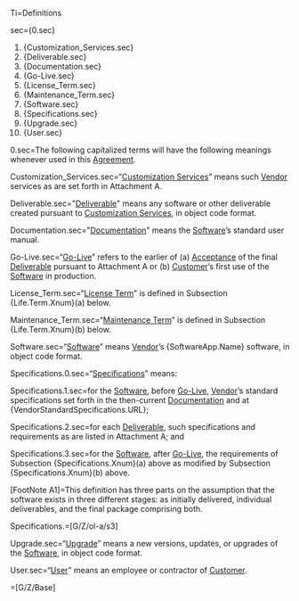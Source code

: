 Ti=Definitions

sec={0.sec}<ol><li>{Customization_Services.sec}<li>{Deliverable.sec}<li>{Documentation.sec}<li>{Go-Live.sec}<li>{License_Term.sec}<li>{Maintenance_Term.sec}<li>{Software.sec}<li>{Specifications.sec}<li>{Upgrade.sec}<li>{User.sec}</ol>

0.sec=The following capitalized terms will have the following meanings whenever used in this <a class='definedterm' href='#Def.Agreement.sec'>Agreement</a>.

Customization_Services.sec=“<a class='definedterm' href='#Def.Customization_Services.sec'>Customization Services</a>” means such <a class='definedterm' href='#Def.Vendor.sec'>Vendor</a> services as are set forth in Attachment A.

Deliverable.sec="<a class='definedterm' href='#Def.Deliverable.sec'>Deliverable</a>" means any software or other deliverable created pursuant to <a class='definedterm' href='#Def.Customization_Services.sec'>Customization Services</a>, in object code format.

Documentation.sec="<a class='definedterm' href='#Def.Documentation.sec'>Documentation</a>" means the <a class='definedterm' href='#Def.Software.sec'>Software</a>’s standard user manual.

Go-Live.sec=“<a class='definedterm' href='#Def.Go-Live.sec'>Go-Live</a>” refers to the earlier of (a) <a class='definedterm' href='#Def.Acceptance.sec'>Acceptance</a>
 of the final <a class='definedterm' href='#Def.Deliverable.sec'>Deliverable</a> pursuant to Attachment A or (b) <a class='definedterm' href='#Def.Customer.sec'>Customer</a>’s first use of the <a class='definedterm' href='#Def.Software.sec'>Software</a> in production.

License_Term.sec=“<a class='definedterm' href='#Def.License_Term.sec'>License Term</a>” is defined in Subsection {Life.Term.Xnum}(a) below.

Maintenance_Term.sec=“<a class='definedterm' href='#Def.Maintenance_Term.sec'>Maintenance Term</a>” is defined in Subsection {Life.Term.Xnum}(b) below.

Software.sec=“<a class='definedterm' href='#Def.Software.sec'>Software</a>” means <a class='definedterm' href='#Def.Vendor.sec'>Vendor</a>’s {SoftwareApp.Name} software, in object code format.

Specifications.0.sec=“<a class='definedterm' href='#Def.Specifications.sec'>Specifications</a>” means:

Specifications.1.sec=for the <a class='definedterm' href='#Def.Software.sec'>Software</a>, before <a class='definedterm' href='#Def.Go-Live.sec'>Go-Live</a>, <a class='definedterm' href='#Def.Vendor.sec'>Vendor</a>’s standard specifications set forth in the then-current <a class='definedterm' href='#Def.Documentation.sec'>Documentation</a> and at {VendorStandardSpecifications.URL};

Specifications.2.sec=for each <a class='definedterm' href='#Def.Deliverable.sec'>Deliverable</a>, such specifications and requirements as are listed in Attachment A; and

Specifications.3.sec=for the <a class='definedterm' href='#Def.Software.sec'>Software</a>, after <a class='definedterm' href='#Def.Go-Live.sec'>Go-Live</a>, the requirements of Subsection {Specifications.Xnum}(a) above as modified by Subsection {Specifications.Xnum}(b) above.

[FootNote A1]=This definition has three parts on the assumption that the software exists in three different stages: as initially delivered, individual deliverables, and the final package comprising both.

Specifications.=[G/Z/ol-a/s3]

Upgrade.sec=“<a class='definedterm' href='#Def.Upgrade.sec'>Upgrade</a>” means a new versions, updates, or upgrades of the <a class='definedterm' href='#Def.Software.sec'>Software</a>, in object code format.

User.sec=“<a class='definedterm' href='#Def.User.sec'>User</a>” means an employee or contractor of <a class='definedterm' href='#Def.Customer.sec'>Customer</a>.

=[G/Z/Base]
